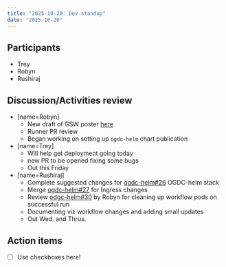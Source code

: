 ```yaml
---
title: "2025-10-20: Dev standup"
date: "2025-10-20"
---
```


## Participants

* Trey
* Robyn
* Rushiraj

## Discussion/Activities review

* [name=Robyn]
    * New draft of GSW poster [here](https://docs.google.com/presentation/d/19MZO0KXcWKq7YtEx_vEpMBJji7P7rY9O/edit?usp=sharing&ouid=114095260832443353296&rtpof=true&sd=true)
    * Runner PR review
    * Began working on setting up `ogdc-helm` chart publication
* [name=Trey]
    * Will help get deployment going today
    * new PR to be opened fixing some bugs
    * Out this Friday
* [name=Rushiraj]
    * Complete suggested changes for [ogdc-helm#26](https://github.com/QGreenland-Net/ogdc-helm/pull/26) OGDC-helm stack
    * Merge [ogdc-helm#27](https://github.com/QGreenland-Net/ogdc-helm/pull/27) for Ingress changes
    * Review [odgc-helm#30](https://github.com/QGreenland-Net/ogdc-helm/pull/30) by Robyn for cleaning up workflow pods on successful run
    * Documenting viz workflow changes and adding small updates
    * Out Wed. and Thrus.


## Action items

- [ ] Use checkboxes here!
